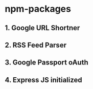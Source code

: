 # npm-packages

## 1. Google URL Shortner
## 2. RSS Feed Parser
## 3. Google Passport oAuth
## 4. Express JS initialized
